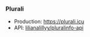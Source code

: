 ### Plurali

- Production: https://plurali.icu
- API: [lilianalillyy/pluralinfo-api](https://github.com/lilianalillyy/pluralinfo-api)
